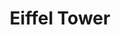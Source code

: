---
pid: LLP323
title: Eiffel Tower
location_transcription: 
zipcode: 
outside_phl: 
neighborhood: 
age: '32'
age_range: 30-39
instagram: 
image_file_name: LLP_323.jpg
proposal_transcription: 
topic: Architecture,Art
topic_summary: 0, 0
type: Building
keywords_other: eiffel tower
credit: Clementine Foron
image_labels: 
twitter: clems75
facebook: 
permalink: "/monuments/llp323/"
layout: item-page
---